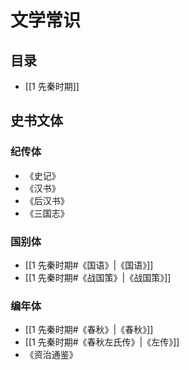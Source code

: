 # 文学常识
## 目录
- [[1 先秦时期]]


## 史书文体
### 纪传体
- 《史记》
- 《汉书》
- 《后汉书》
- 《三国志》

### 国别体
- [[1 先秦时期#《国语》|《国语》]]
- [[1 先秦时期#《战国策》|《战国策》]]

### 编年体
- [[1 先秦时期#《春秋》|《春秋》]]
- [[1 先秦时期#《春秋左氏传》|《左传》]]
- 《资治通鉴》
